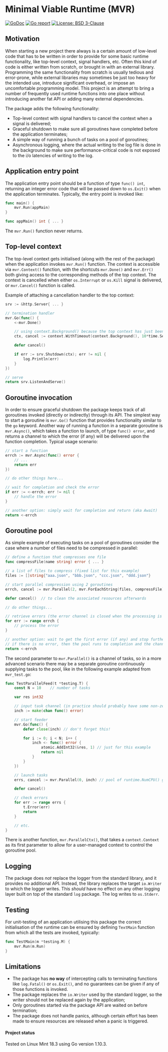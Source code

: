 # Minimal Viable Runtime (MVR)

[![GoDoc](https://godoc.org/github.com/maxim2266/mvr?status.svg)](https://godoc.org/github.com/maxim2266/mvr)
[![Go report](http://goreportcard.com/badge/maxim2266/mvr)](http://goreportcard.com/report/maxim2266/mvr)
[![License: BSD 3-Clause](https://img.shields.io/badge/License-BSD_3--Clause-yellow.svg)](https://opensource.org/licenses/BSD-3-Clause)

## Motivation
When starting a new project there always is a certain amount of low-level code that has to be
written in order to provide for some basic runtime functionality, like top-level context, signal handlers, etc. Often this kind of code is either written from scratch, or brought in with an external library.
Programming the same functionality from scratch is usually tedious and error-prone, while external libraries may sometimes be just too heavy for the intended use, introduce significant overhead, or
impose an uncomfortable programming model. This project is an attempt to bring a number of frequently used
runtime functions into one place without introducing another fat API or adding many external dependencies.

The package adds the following functionality:
- Top-level context with signal handlers to cancel the context when a signal is delivered;
- Graceful shutdown to make sure all goroutines have completed before the application terminates;
- A simple way of running a bunch of tasks on a pool of goroutines;
- Asynchronous logging, where the actual writing to the log file is done in the background to make sure
performance-critical code is not exposed to the i/o latencies of writing to the log.


## Application entry point
The application entry point should be a function of type `func() int`, returning an integer error code
that will be passed down to `os.Exit()` when the application terminates. Typically, the entry point is
invoked like:
```go
func main() {
	mvr.Run(appMain)
}

func appMain() int { ... }
```
The `mvr.Run()` function never returns.

## Top-level context
The top-level context gets initialised (along with the rest of the package) when the application
invokes `mvr.Run()` function. The context is accessible via `mvr.Context()` function, with the
shortcuts `mvr.Done()` and `mvr.Err()` both giving access to the corresponding methods of the top context.
The context is cancelled when either `os.Interrupt` or `os.Kill` signal is delivered,
or `mvr.Cancel()` function is called.

Example of attaching a cancellation handler to the top context:
```go
srv := &http.Server{ ... }

// termination handler
mvr.Go(func() {
	<-mvr.Done()

	// using context.Background() because the top context has just been cancelled.
	ctx, cancel := context.WithTimeout(context.Background(), 10*time.Second)

	defer cancel()

	if err := srv.Shutdown(ctx); err != nil {
		log.Println(err)
	}
})

// serve
return srv.ListenAndServe()
```

## Goroutine invocation
In order to ensure graceful shutdown the package keeps track of all goroutines invoked
(directly or indirectly) through its API. The simplest way to start a goroutine is `mvr.Go()` function that
provides functionality similar to the `go` keyword. Another way of running a function in a separate
goroutine is `mvr.Async()`, which takes a function to launch, of type `func() error`, and returns
a channel to which the error (if any) will be delivered upon the function completion.
Typical usage scenario:
```go
// start a function
errch := mvr.Async(func() error {
	// ...
	return err
})

// do other things here...

// wait for completion and check the error
if err := <-errch; err != nil {
	// handle the error
}

// another option: simply wait for completion and return (aka Await)
return <-errch
```

## Goroutine pool
As simple example of executing tasks on a pool of goroutines consider the case where a number of files
need to be compressed in parallel:
```go
// define a function that compresses one file
func compressFile(name string) error { ... }

// a list of files to compress (fixed list for this example)
files := []string{"aaa.json", "bbb.json", "ccc.json", "ddd.json"}

// start parallel compression using 2 goroutines
errch, cancel := mvr.Parallel(2, mvr.ForEachString(files, compressFile))

defer cancel()	// to clean the associated resources afterwards

// do other things...

// retrieve errors (the error channel is closed when the processing is done)
for err := range errch {
	// process the error
}

// another option: wait to get the first error (if any) and stop further processing.
// if there is no error, then the pool runs to completion and the channel gets closed, returning nil
return <-errch
```

The second parameter to `mvr.Parallel()` is a channel of tasks, so in a more advanced scenario
there may be a separate goroutine continuously supplying tasks to the pool, like in the
following example adapted from `mvr_test.go`:
```go
func TestParallelFeed(t *testing.T) {
	const N = 10	// number of tasks

	var res int32

	// input task channel (in practice should probably have some non-zero size)
	inch := make(chan func() error)

	// start feeder
	mvr.Go(func() {
		defer close(inch) // don't forget this!

		for i := 0; i < N; i++ {
			inch <- func() error {
				atomic.AddInt32(&res, 1) // just for this example
				return nil
			}
		}
	})

	// launch tasks
	errs, cancel := mvr.Parallel(0, inch) // pool of runtime.NumCPU() goroutines

	defer cancel()

	// check errors
	for err := range errs {
		t.Error(err)
		return
	}

	// etc.
}
```

There is another function, `mvr.ParallelCtx()`, that takes a `context.Context` as its first parameter
to allow for a user-managed context to control the goroutine pool.

## Logging
The package does _not_ replace the logger from the standard library, and it provides no additional
API. Instead, the library replaces the target `io.Writer` to which the logger writes. This _should_
have no effect on any other logging layer built on top of the standard `log` package. The log
writes to `os.Stderr`.

## Testing
For unit-testing of an application utilising this package the correct initialisation of the runtime can be
ensured by defining `TextMain` function from which all the tests are invoked, typically:
```go
func TestMain(m *testing.M) {
	mvr.Run(m.Run)
}
```

## Limitations
- The package has **no way** of intercepting calls to terminating functions like
`log.Fatal()` or `os.Exit()`, and no guarantees can be given if any of those functions is invoked.
- The package replaces the `io.Writer` used by the standard logger, so the writer should not be replaced
again by the application;
- Only goroutines started via the package API are waited on before termination;
- The package does not handle panics, although certain effort has been made to ensure resources
are released when a panic is triggered.

#### Project status
Tested on Linux Mint 18.3 using Go version 1.10.3.

